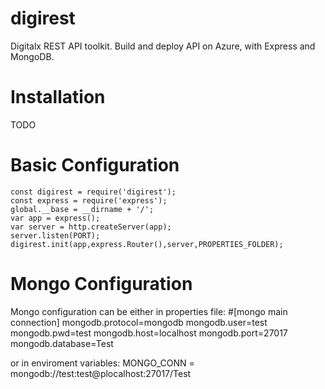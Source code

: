 digirest
=================

Digitalx REST API toolkit.
Build and deploy API on Azure, with Express and MongoDB.

Installation
=================
TODO

Basic Configuration
=================

    const digirest = require('digirest');
    const express = require('express');
    global.__base = __dirname + '/';
    var app = express();
    var server = http.createServer(app);
    server.listen(PORT);
    digirest.init(app,express.Router(),server,PROPERTIES_FOLDER);

Mongo Configuration
=================
Mongo configuration can be either in properties file:
    #[mongo main connection]
    mongodb.protocol=mongodb
    mongodb.user=test
    mongodb.pwd=test
    mongodb.host=localhost
    mongodb.port=27017
    mongodb.database=Test

or in enviroment variables:
    MONGO_CONN = mongodb://test:test@plocalhost:27017/Test

